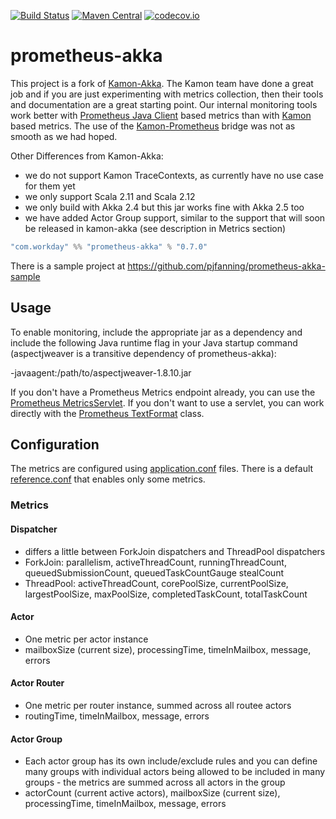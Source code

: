 [![Build Status](https://travis-ci.org/Workday/prometheus-akka.svg?branch=master)](https://travis-ci.org/Workday/prometheus-akka)
[![Maven Central](https://maven-badges.herokuapp.com/maven-central/com.workday/prometheus-akka_2.12/badge.svg)](https://maven-badges.herokuapp.com/maven-central/com.workday/prometheus-akka_2.12)
[![codecov.io](https://codecov.io/gh/Workday/prometheus-akka/coverage.svg?branch=master)](https://codecov.io/gh/Workday/prometheus-akka/branch/master)

# prometheus-akka

This project is a fork of [Kamon-Akka](http://kamon.io/documentation/kamon-akka/0.6.6/overview/). The Kamon team have done a great job and if you are just experimenting with metrics collection, then their tools and documentation are a great starting point. 
Our internal monitoring tools work better with [Prometheus Java Client](https://github.com/prometheus/client_java) based metrics than with [Kamon](http://kamon.io/documentation/get-started/) based metrics.
The use of the [Kamon-Prometheus](https://github.com/MonsantoCo/kamon-prometheus) bridge was not as smooth as we had hoped.

Other Differences from Kamon-Akka:
- we do not support Kamon TraceContexts, as currently have no use case for them yet
- we only support Scala 2.11 and Scala 2.12
- we only build with Akka 2.4 but this jar works fine with Akka 2.5 too
- we have added Actor Group support, similar to the support that will soon be released in kamon-akka (see description in Metrics section)

```sbt
"com.workday" %% "prometheus-akka" % "0.7.0"
```

There is a sample project at https://github.com/pjfanning/prometheus-akka-sample

## Usage

To enable monitoring, include the appropriate jar as a dependency and include the following Java runtime flag in your Java startup command (aspectjweaver is a transitive dependency of prometheus-akka):

-javaagent:/path/to/aspectjweaver-1.8.10.jar

If you don't have a Prometheus Metrics endpoint already, you can use the [Prometheus MetricsServlet](https://github.com/prometheus/client_java/blob/master/simpleclient_servlet/src/main/java/io/prometheus/client/exporter/MetricsServlet.java). If you don't want to use a servlet, you can work directly with the [Prometheus TextFormat](https://github.com/prometheus/client_java/blob/master/simpleclient_common/src/main/java/io/prometheus/client/exporter/common/TextFormat.java) class.

## Configuration

The metrics are configured using [application.conf](https://github.com/typesafehub/config) files. There is a default [reference.conf](https://github.com/Workday/prometheus-akka/blob/master/src/main/resources/reference.conf) that enables only some metrics.

### Metrics

#### Dispatcher

- differs a little between ForkJoin dispatchers and ThreadPool dispatchers
- ForkJoin: parallelism, activeThreadCount, runningThreadCount, queuedSubmissionCount, queuedTaskCountGauge stealCount
- ThreadPool: activeThreadCount, corePoolSize, currentPoolSize, largestPoolSize, maxPoolSize, completedTaskCount, totalTaskCount

#### Actor

- One metric per actor instance
- mailboxSize (current size), processingTime, timeInMailbox, message, errors

#### Actor Router

- One metric per router instance, summed across all routee actors
- routingTime, timeInMailbox, message, errors

#### Actor Group

- Each actor group has its own include/exclude rules and you can define many groups with individual actors being allowed to be included in many groups - the metrics are summed across all actors in the group
- actorCount (current active actors), mailboxSize (current size), processingTime, timeInMailbox, message, errors
